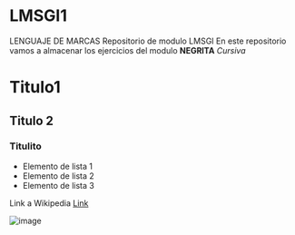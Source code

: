 # LMSGI1
LENGUAJE DE MARCAS
Repositorio de modulo LMSGI
En este repositorio vamos a almacenar los ejercicios del modulo
**NEGRITA**
*Cursiva*
# Titulo1
## Titulo 2
### Titulito

- Elemento de lista  1
- Elemento de lista 2
- Elemento de lista 3

Link a Wikipedia  [Link](https://www.wikipedia.org/)




![image](https://github.com/AleMongeizv/LMSGI1/assets/145746962/a1f90ca1-448e-4adb-a69f-b4d0da3bfc8e)


